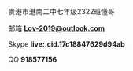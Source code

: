 贵港市港南二中七年级2322班懂哥

邮箱 <strong>Lov-2019@outlook.com</strong>

Skype <strong>live:.cid.17c18847629d94ab</strong>

QQ <strong>918577156</strong>
<!---
lov2019/lov2019 is a ✨ special ✨ repository because its `README.md` (this file) appears on your GitHub profile.
You can click the Preview link to take a look at your changes.
--->
